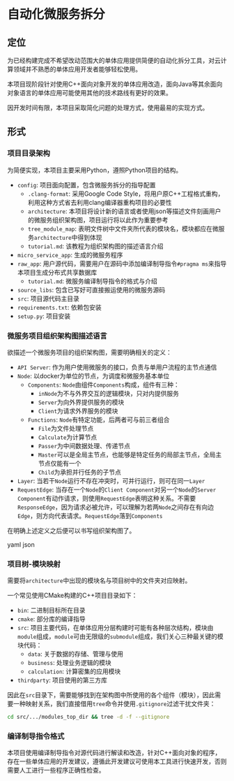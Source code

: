 
# 自动化微服务拆分

## 定位

为已经构建完成不希望改动范围大的单体应用提供简便的自动化拆分工具，对云计算领域并不熟悉的单体应用开发者能够轻松使用。

本项目现阶段针对使用C++面向对象开发的单体应用改造，面向Java等其余面向对象语言的单体应用可能使用其他的技术路线有更好的效果。

因开发时间有限，本项目采取简化问题的处理方式，使用最易的实现方式。

## 形式

### 项目目录架构

为简便实现，本项目主要采用Python，遵照Python项目的结构。

- `config`: 项目面向配置，包含微服务拆分的指导配置
	- `.clang-format`: 采用Google Code Style，将用户原C++工程格式重构，利用这种方式省去利用clang编译器重构项目的必要性
	- `architecture`: 本项目将设计新的语言或者使用json等描述文件刻画用户的微服务组织架构图，项目运行将以此作为重要参考
	- `tree_module_map`: 表明文件树中文件夹所代表的模块名，模块都应在微服务`architecture`中得到体现
	- `tutorial.md`: 该教程为组织架构图的描述语言介绍
- `micro_service_app`: 生成的微服务程序
- `raw_app`: 用户源代码，需要用户在源码中添加编译制导指令`#pragma ms`来指导本项目生成分布式共享数据库
	- `tutorial.md`: 微服务编译制导指令的格式与介绍
- `source_libs`: 包含已写好可直接搬运使用的微服务源码
- `src`: 项目源代码主目录
- `requirements.txt`: 依赖包安装
- `setup.py`: 项目安装

### 微服务项目组织架构图描述语言

欲描述一个微服务项目的组织架构图，需要明确相关的定义：

- `API Server`: 作为用户使用微服务的接口，负责与单用户流程的主节点通信
- `Node`: 以docker为单位的节点，为调度和微服务基本单位
	- `Components`: `Node`由组件`Components`构成，组件有三种：
		- `inNode`为不与外界交互的逻辑模块，只对内提供服务
		- `Server`为向外界提供服务的模块
		- `Client`为请求外界服务的模块
	- `Functions`: `Node`有特定功能，后两者可与前三者组合
		- `File`为文件处理节点
		- `Calculate`为计算节点
		- `Passer`为中间数据处理、传递节点
		- `Master`可以是全局主节点，也能够是特定任务的局部主节点，全局主节点仅能有一个
		- `Child`为承担并行任务的子节点
- `Layer`: 当若干`Node`运行不存在冲突时，可并行运行，则可在同一`Layer`
- `RequestEdge`: 当存在一个`Node`的`Client Component`对另一个`Node`的`Server Component`有动作请求，则使用`RequestEdge`表明这种关系。不需要`ResponseEdge`，因为请求必被允许，可以理解为若两`Node`之间存在有向边`Edge`，则方向代表请求。`RequestEdge`落到`Components`

在明确上述定义之后便可以书写组织架构图了。

yaml
json

### 项目树-模块映射

需要将`architecture`中出现的模块名与项目树中的文件夹对应映射。

一个常见使用CMake构建的C++项目目录如下：

- `bin`: 二进制目标所在目录
- `cmake`: 部分库的编译指导
- `src`: 项目主要代码，在单体应用分层构建时可能有各种层次结构，模块由`module`组成，`module`可由无限级的`submodule`组成，我们关心三种最关键的模块代码：
	- `data`: 关于数据的存储、管理与使用
	- `business`: 处理业务逻辑的模块
	- `calculation`: 计算密集的应用模块
- `thirdparty`: 项目使用的第三方库

因此在`src`目录下，需要能够找到在架构图中所使用的各个组件（模块），因此需要一种映射关系，我们直接借用`tree`命令并使用`.gitignore`过滤干扰文件夹：

```sh
cd src/.../modules_top_dir && tree -d -f --gitignore
```



### 编译制导指令格式

本项目使用编译制导指令对源代码进行解读和改造，针对C++面向对象的程序，存在一些单体应用的开发建议，遵循此开发建议可使用本工具进行快速开发，否则需要人工进行一些程序正确性检查。



